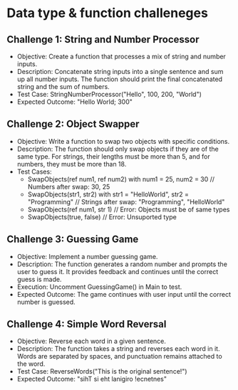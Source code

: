 # Data type & function challeneges

## Challenge 1: String and Number Processor
- Objective: Create a function that processes a mix of string and number inputs.
- Description: Concatenate string inputs into a single sentence and sum up all number inputs. The function should print the final concatenated string and the sum of numbers.
- Test Case: StringNumberProcessor("Hello", 100, 200, "World")
- Expected Outcome: "Hello World; 300"
  
## Challenge 2: Object Swapper
- Objective: Write a function to swap two objects with specific conditions.
- Description: The function should only swap objects if they are of the same type. For strings, their lengths must be more than 5, and for numbers, they must be more than 18.
- Test Cases:
  - SwapObjects(ref num1, ref num2) with num1 = 25, num2 = 30 // Numbers after swap: 30, 25
  - SwapObjects(str1, str2) with str1 = "HelloWorld", str2 = "Programming" // Strings after swap: "Programming", "HelloWorld"
  - SwapObjects(ref num1, str 1) // Error: Objects must be of same types
  - SwapObjects(true, false) // Error: Unsuported type

## Challenge 3: Guessing Game
- Objective: Implement a number guessing game.
- Description: The function generates a random number and prompts the user to guess it. It provides feedback and continues until the correct guess is made.
- Execution: Uncomment GuessingGame() in Main to test.
- Expected Outcome: The game continues with user input until the correct number is guessed.

## Challenge 4: Simple Word Reversal
- Objective: Reverse each word in a given sentence.
- Description: The function takes a string and reverses each word in it. Words are separated by spaces, and punctuation remains attached to the word.
- Test Case: ReverseWords("This is the original sentence!")
- Expected Outcome: "sihT si eht lanigiro !ecnetnes"
